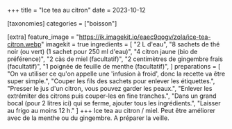 +++
title = "Ice tea au citron"
date = 2023-10-12

[taxonomies]
categories = ["boisson"]

[extra]
feature_image = "https://ik.imagekit.io/eaec9qogv/zola/ice-tea-citron.webp"
imagekit = true
ingredients = [
  "2 L d'eau",
  "8 sachets de thé noir (ou vert) (1 sachet pour 250 ml d'eau)",
  "4 citron jaune (bio de préférence)",
  "2 càs de miel (facultatif)",
  "2 centimètres de gingembre frais (facultatif)",
  "1 poignée de feuille de menthe (facultatif)",
]
preparations = [
  "On va utiliser ce qu'on appelle une 'infusion à froid', donc la recette va être super simple.",
  "Couper les fils des sachets pour enlever les étiquettes.",
  "Presser le jus d'un citron, vous pouvez garder les peaux.",
  "Enlever les extrémiter des citrons puis couper-les en fine tranches.",
  "Dans un grand bocal (pour 2 litres ici) qui se ferme, ajouter tous les ingrédients.",
  "Laisser au frigo au moins 12 h."
]
+++
Ice tea au citron / miel. Peut être améliorer avec de la menthe ou du gingembre. A préparer la veille.
